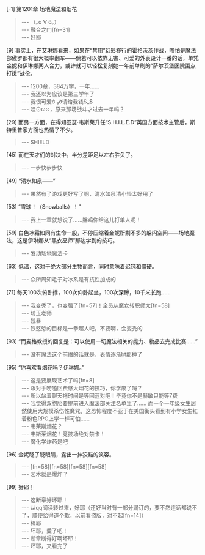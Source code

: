 
[-1] 第1201章 场地魔法和烟花
>--- （｡ò ∀ ó｡）<br>
>--- 融合之门[fn=31]<br>
>--- 好耶<br>

[9] 事实上，在艾琳娜看来，如果在“禁用”幻影移行的霍格沃茨作战，哪怕是魔法部傲罗都有很大概率翻车——倘若可以依靠无害、可爱的外表设计一番的话，单凭金妮和伊琳娜两人合力，或许就可以轻松复刻她一年前单刷的“萨尔茨堡医院围点打援”战役。
>--- 1200章，384万字，一年……<br>
>--- 我还以为应该是第三学年了<br>
>--- 我很可爱ớ ₃ờ请给我钱$_$<br>
>--- 哇⊙ω⊙，原来那场战斗才过去一年吗？<br>

[29] 而另一方面，在得知亚瑟·韦斯莱升任“S.H.I.L.E.D”英国方面技术主管后，斯特里普家方面也热情了不少。
>--- SHIELD<br>

[45] 而在天才们的对决中，半分差距足以左右胜负了。
>--- 一步快步步快<br>

[49] “清水如泉——”
>--- 果然有了游戏更好写了啊，清水如泉清小怪太好用了<br>

[53] “雪球！（Snowballs）！”
>--- 我上一章就想说了……胖鸡你给这儿打单人呢！<br>

[59] 白色冰霜如同有生命一般，不停压缩着金妮所剩不多的躲闪空间——场地魔法，这是伊琳娜从“黑衣巫师”那边学到的技巧。
>--- 发动场地魔法卡<br>

[63] 低温，这对于绝大部分生物而言，同时意味着迟钝和僵硬。
>--- 众所周知毛子对冰系是有抗性加成的<br>

[71] 每天100次俯卧撑，100次仰卧起坐，100次深蹲，10千米长跑……
>--- 我变秃了，也变强了[fn=57]！全员从魔女转职师太[fn=58]<br>
>--- 琦玉老师<br>
>--- 残暴<br>
>--- 铁憨憨的目标是一拳超人吧，不要啊，会变秃的<br>

[93] “而麦格教授的回复是：可以使用一切魔法相关的能力、物品去完成比赛……”
>--- 没有魔法这个前缀的话就是，表情逐渐bt那种了<br>

[95] “你喜欢看烟花吗？伊琳娜。”
>--- 这是要展现艺术了吗[fn=8]<br>
>--- 跟对手唠嗑回费憋大烟花的技巧，你学废了吗？<br>
>--- 所以站着聊天拖时间是等回蓝对吧！毕竟你不是赫敏只能等7费<br>
>--- 我觉得双胞胎要提前进入魔法部关注名单里了……
而一个一年级女生居然使用大规模杀伤性魔咒，这恐怖程度不亚于在美国街头看到有小学女生扛着粉色RPG上学一样可怕……<br>
>--- 韦莱斯烟花？<br>
>--- 韦斯莱烟花！竞技场绝对禁卡！<br>
>--- 魔化学炸药是吧<br>

[96] 金妮眨了眨眼睛，露出一抹狡黠的笑容。
>--- [fn=58][fn=58][fn=58][fn=58]<br>
>--- 艺术就是爆炸？<br>

[99] 好耶！
>--- 这断章好坏耶！<br>
>--- 从qq阅读转过来，好耶（还好当时有一部分漏订的，要不然连话都说不了，顺便给得道个歉，以前看盗版，对不起[fn=14]）<br>
>--- 棒耶<br>
>--- 坏耶，羹了吧！<br>
>--- 断章断得好啊坏耶！<br>
>--- 坏耶，又看完了<br>
